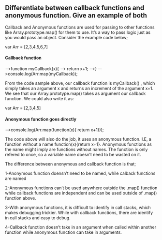 <h2> Differentiate between callback functions and anonymous function. Give an example of both</h2>


Callback and Anonymous functions are used for passing to other functions like Array.prototype.map() 
for them to use. It’s a way to pass logic just as you would pass an object. Consider the example code below;

var Arr = [2,3,4,5,6,7]
<h4>Callback function</h4>
-->function myCallback(x){
--> return x+1;
-->}
-->console.log(Arr.map(myCallback));

From the code sample above, our callback function is myCallback() , 
which simply takes an argument x and returns an increment of the argument x+1. We see that our Array.prototype.map() takes as argument our callback function.
We could also write it as:

var Arr = [2,3,4,5]

<h4>Anonymous function goes directly</h4> 
-->console.log(Arr.map(function(x){ return x+1}));

The code above will also do the job, it uses an anonymous function. I.E, a 
function without a name function(x){return x+1}. Anonymous functions as the name might imply are 
functions without names. The function is only refered to once, so a variable name doesn’t need to be wasted on it.

The difference between anonymous and callback function is that;

1-Anonymous function doensn’t need to be named, while calback functions are named

2-Anonymous functions can’t be used anywhere outside the .map() function while callback functions are
 independent and can be used outside of .map() function above.

3-With anonymous functions, it is difficult to identify in call stacks, which makes debugging trickier.
 While with callback functions, there are identify in call stacks and easy to debug.

4-Callback function doesn’t take in an argument when called within another function while anonymous function can take in arguments.
